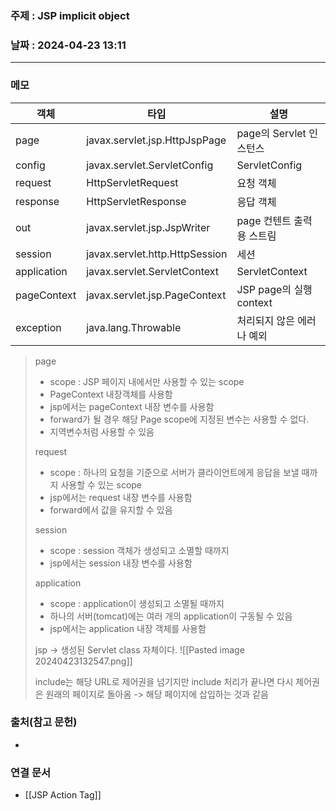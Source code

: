 ### 주제 : JSP implicit object

### 날짜 : 2024-04-23 13:11
----
### 메모
| 객체          | 타입                             | 설명                   |
| ----------- | ------------------------------ | -------------------- |
| page        | javax.servlet.jsp.HttpJspPage  | page의 Servlet 인스턴스   |
| config      | javax.servlet.ServletConfig    | ServletConfig        |
| request     | HttpServletRequest             | 요청 객체                |
| response    | HttpServletResponse            | 응답 객체                |
| out         | javax.servlet.jsp.JspWriter    | page 컨텐트 출력용 스트림     |
| session     | javax.servlet.http.HttpSession | 세션                   |
| application | javax.servlet.ServletContext   | ServletContext       |
| pageContext | javax.servlet.jsp.PageContext  | JSP page의 실행 context |
| exception   | java.lang.Throwable            | 처리되지 않은 에러나 예외       |
> page
> 	- scope : JSP 페이지 내에서만 사용할 수 있는 scope
> 	- PageContext 내장객체를 사용함
> 	- jsp에서는 pageContext 내장 변수를 사용함
> 	- forward가 될 경우 해당 Page scope에 지정된 변수는 사용할 수 없다.
> 	- 지역변수처럼 사용할 수 있음
> 
> request
> 	- scope : 하나의 요청을 기준으로 서버가 클라이언트에게 응답을 보낼 때까지 사용할 수 있는 scope 
> 	- jsp에서는 request 내장 변수를 사용함
> 	- forward에서 값을 유지할 수 있음
> 
> session
> 	- scope : session 객체가 생성되고 소멸할 때까지
> 	- jsp에서는 session 내장 변수를 사용함
> 
> application
> 	- scope : application이 생성되고 소멸될 때까지
> 	- 하나의 서버(tomcat)에는 여러 개의 application이 구동될 수 있음
> 	- jsp에서는 application 내장 객체를 사용함
> 
> jsp -> 생성된 Servlet class 자체이다.
> 	![[Pasted image 20240423132547.png]]
> 
> include는 해당 URL로 제어권을 넘기지만 include 처리가 끝나면 다시 제어권은 원래의 페이지로 돌아옴 -> 해당 페이지에 삽입하는 것과 같음


### 출처(참고 문헌)
-

### 연결 문서
- [[JSP Action Tag]]
